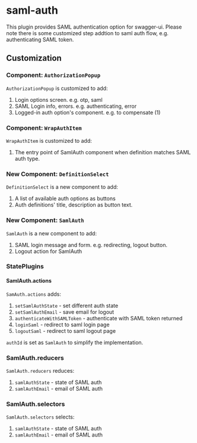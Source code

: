 # saml-auth

This plugin provides SAML authentication option for swagger-ui. Please note there is some customized step addtion to saml auth flow, e.g. authenticating SAML token.

## Customization

### Component: `AuthorizationPopup`

`AuthorizationPopup` is customized to add:
1. Login options screen.  e.g. otp, saml
2. SAML Login info, errors. e.g. authenticating,  error
3. Logged-in auth option's component. e.g. to compensate (1)

### Component: `WrapAuthItem`

`WrapAuthItem` is customized to add:
1. The entry point of SamlAuth component when definition matches SAML auth type.

### New Component: `DefinitionSelect`

`DefinitionSelect` is a new component to add:
1. A list of available auth options as buttons
2. Auth definitions' title, description as button text.

### New Component: `SamlAuth`

`SamlAuth` is a new component to add:
1. SAML login message and form. e.g. redirecting, logout button.
2. Logout action for SamlAuth

### StatePlugins

#### SamlAuth.actions

`SamAuth.actions` adds:
1. `setSamlAuthState` - set different auth state
2. `setSamlAuthEmail` - save email for logout
3. `authenticateWithSAMLToken` - authenticate with SAML token returned
4. `loginSaml` - redirect to saml login page
5. `logoutSaml` - redirect to saml logout page

`authId` is set as `SamlAuth` to simplify the implementation.

### SamlAuth.reducers

`SamlAuth.reducers` reduces:
1. `samlAuthState` - state of SAML auth
2. `samlAuthEmail` - email of SAML auth

### SamlAuth.selectors

`SamlAuth.selectors` selects:
1. `samlAuthState` - state of SAML auth
2. `samlAuthEmail` - email of SAML auth
